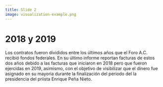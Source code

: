 ```yaml
---
title: Slide 2
image: visualization-example.png
---
```


# 2018 y 2019

Los contratos fueron divididos entre los últimos años que el Foro A.C. recibió fondos federales. En su último informe reportan facturas de estos dos años debido a las facturas que iniciaron en 2018 pero que fueron ejercidas en 2019, asimismo, con el objetivo de visibilizar que el dinero fue asignado en su mayoría durante la finalización del periodo del la presidencia del priista Enrique Peña Nieto.

